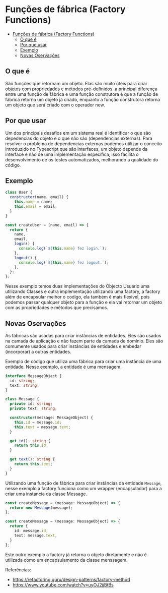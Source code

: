 # Funções de fábrica (Factory Functions)

- [Funções de fábrica (Factory Functions)](#funções-de-fábrica-factory-functions)
  - [O que é](#o-que-é)
  - [Por que usar](#por-que-usar)
  - [Exemplo](#exemplo)
  - [Novas Oservações](#novas-oservações)

## O que é
São funções que retornam um objeto. Elas são muito úteis para criar objetos com propriedades e métodos pré-definidos. a principal diferença entre uma função de fábrica e uma função construtora é que a função de fábrica retorna um objeto já criado, enquanto a função construtora retorna um objeto que será criado com o operador new.

## Por que usar
Um dos principais desafios em um sistema real é identificar o que são depedencias do objeto e o que não são (dependencias externas). Para resolver o problema de dependencias externas podemos utilizar o conceito introduzido no Typescript que são interfaces, um objeto depende da interface e não de uma implementação específica, isso facilita o desenvolvimento de os testes automatizados, melhorando a qualidade do código.

## Exemplo

```js
class User {
  constructor(name, email) {
    this.name = name;
    this.email = email;
  }
}
```

```js
const createUser = (name, email) => {
  return {
    name,
    email,
    login() {
      console.log(`${this.name} fez login.`);
    },
    logout() {
      console.log(`${this.name} fez logout.`);
    },
  };
};
```

Nesse exemplo temos duas implementações do Objecto Usuario uma utilizando Classes e outra implementação utilizando uma factory, a factory além de encapsular melhor o codigo, ela também é mais flexivel, pois podemos passar qualquer objeto para a função e ela vai retornar um objeto com as propriedades e métodos que precisamos.

## Novas Oservações

As fábricas são usadas para criar instâncias de entidades. Eles são usados ​​na camada de aplicação e não fazem parte da camada de domínio. Eles são comumente usados ​​para criar instâncias de entidades e embedar (incorporar) a outras entidades.

Exemplo de código que utiliza uma fábrica para criar uma instância de uma entidade. Nesse exemplo, a entidade é uma mensagem.

```typescript
interface MessageObject {
  id: string;
  text: string;
}
```

```typescript
class Message {
  private id: string;
  private text: string;

  constructor(message: MessageObject) {
    this.id = message.id;
    this.text = message.text;
  }

  get id(): string {
    return this.id;
  }

  get text(): string {
    return this.text;
  }
}
```

Utilizando uma função de fábrica para criar instâncias da entidade `Message`, nesse exemplo a factory funciona como um wrapper (encapsulador) para a criar uma instancia da classe Message.

```typescript
const createMessage = (message: MessageObject) => {
  return new Message(message);
};
```

```typescript
const createMessage = (message: MessageObject) => {
  return {
    id: message.id,
    text: message.text,
  }
};
```

Este outro exemplo a factory já retorna o objeto diretamente e não é utilizada como um encapsulamento da classe menssagem.

Referências:
- https://refactoring.guru/design-patterns/factory-method
- https://www.youtube.com/watch?v=uyOJ2jjBtBs
